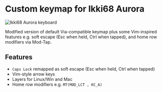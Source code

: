 # Custom keymap for Ikki68 Aurora

![Ikki68 Aurora keyboard](https://res.cloudinary.com/j4ckofalltrades/image/upload/v1676740613/keebs/ikki68_aurora_xa8pcq.jpg)

Modified version of default Via-compatible keymap plus some Vim-inspired features
e.g. soft escape (Esc when held, Ctrl when tapped), and home row modifiers
via Mod-Tap.

## Features

- `Caps Lock` remapped as soft escape (Esc when held, Ctrl when tapped)
- Vim-style arrow keys
- Layers for Linux/Win and Mac
- Home row modifiers e.g. `MT(MOD_LCT , KC_A)`
